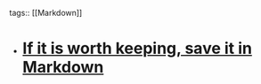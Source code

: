 tags:: [[Markdown]]

- # [If it is worth keeping, save it in Markdown](https://p.migdal.pl/blog/2025/02/markdown-saves)
